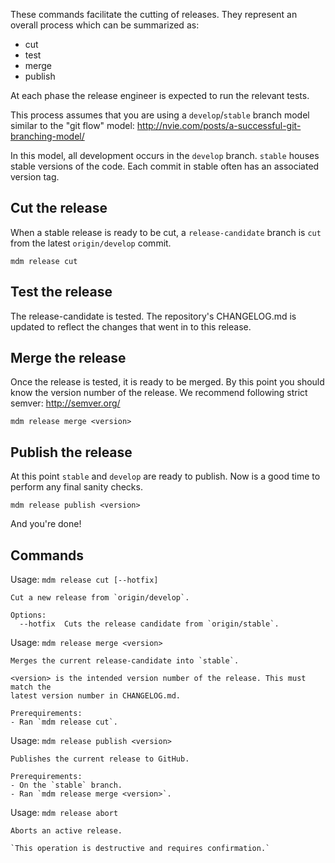 These commands facilitate the cutting of releases. They represent an overall
process which can be summarized as:

- cut
- test
- merge
- publish

At each phase the release engineer is expected to run the relevant tests.

This process assumes that you are using a `develop`/`stable` branch model
similar to the "git flow" model:
http://nvie.com/posts/a-successful-git-branching-model/

In this model, all development occurs in the `develop` branch. `stable` houses
stable versions of the code. Each commit in stable often has an associated
version tag.

## Cut the release

When a stable release is ready to be cut, a `release-candidate` branch is `cut`
from the latest `origin/develop` commit.

    mdm release cut

## Test the release

The release-candidate is tested. The repository's CHANGELOG.md is updated to
reflect the changes that went in to this release.

## Merge the release

Once the release is tested, it is ready to be merged. By this point you should
know the version number of the release. We recommend following strict semver:
http://semver.org/

    mdm release merge <version>

## Publish the release

At this point `stable` and `develop` are ready to publish. Now is a good time to
perform any final sanity checks.

    mdm release publish <version>

And you're done!

## Commands

Usage: `mdm release cut [--hotfix]`

    Cut a new release from `origin/develop`.
    
    Options:
      --hotfix  Cuts the release candidate from `origin/stable`.

Usage: `mdm release merge <version>`

    Merges the current release-candidate into `stable`.
    
    <version> is the intended version number of the release. This must match the
    latest version number in CHANGELOG.md.
    
    Prerequirements:
    - Ran `mdm release cut`.

Usage: `mdm release publish <version>`

    Publishes the current release to GitHub.
    
    Prerequirements:
    - On the `stable` branch.
    - Ran `mdm release merge <version>`.

Usage: `mdm release abort`

    Aborts an active release.
    
    `This operation is destructive and requires confirmation.`
